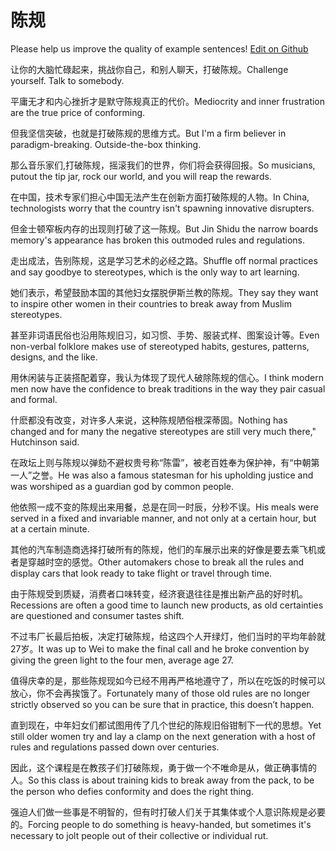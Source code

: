 # 陈规

Please help us improve the quality of example sentences! [Edit on Github](https://github.com/jiyushe/jiyu-example-sentence-source/blob/main/chinese/chengui.md)

<p><span class="chinese">让你的大脑忙碌起来，挑战你自己，和别人聊天，打破陈规。</span><span class="english">Challenge yourself. Talk to somebody.</span></p>

<p><span class="chinese">平庸无才和内心挫折才是默守陈规真正的代价。</span><span class="english">Mediocrity and inner frustration are the true price of conforming.</span></p>

<p><span class="chinese">但我坚信突破，也就是打破陈规的思维方式。</span><span class="english">But I'm a firm believer in paradigm-breaking. Outside-the-box thinking.</span></p>

<p><span class="chinese">那么音乐家们,打破陈规，摇滚我们的世界，你们将会获得回报。</span><span class="english">So musicians, putout the tip jar, rock our world, and you will reap the rewards.</span></p>

<p><span class="chinese">在中国，技术专家们担心中国无法产生在创新方面打破陈规的人物。</span><span class="english">In China, technologists worry that the country isn't spawning innovative disrupters.</span></p>

<p><span class="chinese">但金士顿窄板内存的出现则打破了这一陈规。</span><span class="english">But Jin Shidu the narrow boards memory's appearance has broken this outmoded rules and regulations.</span></p>

<p><span class="chinese">走出成法，告别陈规，这是学习艺术的必经之路。</span><span class="english">Shuffle off normal practices and say goodbye to stereotypes, which is the only way to art learning.</span></p>

<p><span class="chinese">她们表示，希望鼓励本国的其他妇女摆脱伊斯兰教的陈规。</span><span class="english">They say they want to inspire other women in their countries to break away from Muslim stereotypes.</span></p>

<p><span class="chinese">甚至非词语民俗也沿用陈规旧习，如习惯、手势、服装式样、图案设计等。</span><span class="english">Even non-verbal folklore makes use of stereotyped habits, gestures, patterns, designs, and the like.</span></p>

<p><span class="chinese">用休闲装与正装搭配着穿，我认为体现了现代人破除陈规的信心。</span><span class="english">I think modern men now have the confidence to break traditions in the way they pair casual and formal.</span></p>

<p><span class="chinese">什麽都没有改变，对许多人来说，这种陈规陋俗根深蒂固。</span><span class="english">Nothing has changed and for many the negative stereotypes are still very much there," Hutchinson said.</span></p>

<p><span class="chinese">在政坛上则与陈规以弹劾不避权贵号称“陈雷”，被老百姓奉为保护神，有“中朝第一人”之誉。</span><span class="english">He was also a famous statesman for his upholding justice and was worshiped as a guardian god by common people.</span></p>

<p><span class="chinese">他依照一成不变的陈规出来用餐，总是在同一时辰，分秒不误。</span><span class="english">His meals were served in a fixed and invariable manner, and not only at a certain hour, but at a certain minute.</span></p>

<p><span class="chinese">其他的汽车制造商选择打破所有的陈规，他们的车展示出来的好像是要去乘飞机或者是穿越时空的感觉。</span><span class="english">Other automakers chose to break all the rules and display cars that look ready to take flight or travel through time.</span></p>

<p><span class="chinese">由于陈规受到质疑，消费者口味转变，经济衰退往往是推出新产品的好时机。</span><span class="english">Recessions are often a good time to launch new products, as old certainties are questioned and consumer tastes shift.</span></p>

<p><span class="chinese">不过韦厂长最后拍板，决定打破陈规，给这四个人开绿灯，他们当时的平均年龄就27岁。</span><span class="english">It was up to Wei to make the final call and he broke convention by giving the green light to the four men, average age 27.</span></p>

<p><span class="chinese">值得庆幸的是，那些陈规现如今已经不用再严格地遵守了，所以在吃饭的时候可以放心，你不会再挨饿了。</span><span class="english">Fortunately many of those old rules are no longer strictly observed so you can be sure that in practice, this doesn’t happen.</span></p>

<p><span class="chinese">直到现在，中年妇女们都试图用传了几个世纪的陈规旧俗钳制下一代的思想。</span><span class="english">Yet still older women try and lay a clamp on the next generation with a host of rules and regulations passed down over centuries.</span></p>

<p><span class="chinese">因此，这个课程是在教孩子们打破陈规，勇于做一个不唯命是从，做正确事情的人。</span><span class="english">So this class is about training kids to break away from the pack, to be the person who defies conformity and does the right thing.</span></p>

<p><span class="chinese">强迫人们做一些事是不明智的，但有时打破人们关于其集体或个人意识陈规是必要的。</span><span class="english">Forcing people to do something is heavy-handed, but sometimes it's necessary to jolt people out of their collective or individual rut.</span></p>

